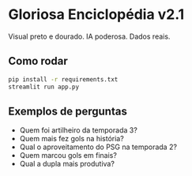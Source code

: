 # Gloriosa Enciclopédia v2.1

Visual preto e dourado. IA poderosa. Dados reais.

## Como rodar

```bash
pip install -r requirements.txt
streamlit run app.py
```

## Exemplos de perguntas

- Quem foi artilheiro da temporada 3?
- Quem mais fez gols na história?
- Qual o aproveitamento do PSG na temporada 2?
- Quem marcou gols em finais?
- Qual a dupla mais produtiva?
